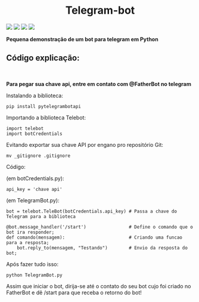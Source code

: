 <H1 text align='center'>Telegram-bot</h1>

<img src='https://img.shields.io/badge/Python-3.10-green'> <img src='https://img.shields.io/badge/biblioteca-pytelegrambotapi-green'> <img src='https://img.shields.io/badge/criador-UserDevz-green'>
<img src='https://img.shields.io/badge/Licensa-MIT License-green'>

<b>Pequena demonstração de um bot para telegram em Python</b>
</br>

<h2>Código explicação:</h2></br>

<strong>Para pegar sua chave api, entre em contato com @FatherBot no telegram</strong>

<p>Instalando a biblioteca:</p>

    pip install pytelegrambotapi

<p>Importando a biblioteca Telebot:</p>

    import telebot
    import botCredentials

<p>Evitando exportar sua chave API por engano pro repositório Git: </p>

    mv _gitignore .gitignore

<p>Código: </p>

  (em botCredentials.py):

    api_key = 'chave api'

  (em TelegramBot.py):

    bot = telebot.TeleBot(botCredentials.api_key) # Passa a chave do Telegram para a biblioteca

    @bot.message_handler('/start')                # Define o comando que o bot ira responder;
    def comando(mensagem):                        # Criando uma funcao para a resposta;
        bot.reply_to(mensagem, "Testando")        # Envio da resposta do bot;

<p>Após fazer tudo isso:</p>

    python TelegramBot.py

<p>Assim que iniciar o bot, dirija-se até o contato do seu bot cujo foi criado no FatherBot e dê /start para que receba o retorno do bot!</p>
